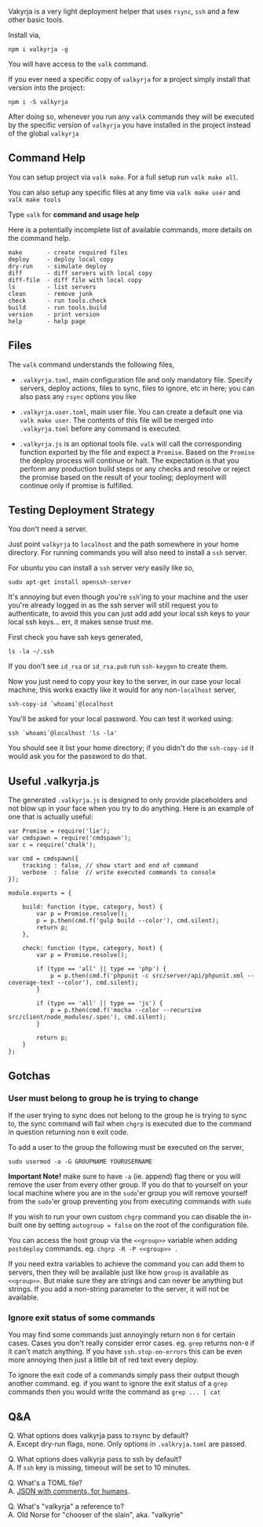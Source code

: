 Vakyrja is a very light deployment helper that uses `rsync`, `ssh` and a few
other basic tools.

Install via,

	npm i valkyrja -g

You will have access to the `valk` command.

If you ever need a specific copy of `valkyrja` for a project simply install
that version into the project:

	npm i -S valkyrja

After doing so, whenever you run any `valk` commands they will be executed by
the specific version of `valkyrja` you have installed in the project instead of
the global `valkyrja`

## Command Help

You can setup project via `valk make`. For a full setup run `valk make all`.

You can also setup any specific files at any time via `valk make user` and
`valk make tools`

Type `valk` for **command and usage help**

Here is a potentially incomplete list of available commands, more details
on the command help.

	make       - create required files
	deploy     - deploy local copy
	dry-run    - simulate deploy
	diff       - diff servers with local copy
	diff-file  - diff file with local copy
	ls         - list servers
	clean      - remove junk
	check      - run tools.check
	build      - run tools.build
	version    - print version
	help       - help page

## Files

The `valk` command understands the following files,

 - `.valkyrja.toml`, main configuration file and only mandatory file. Specify
   servers, deploy actions, files to sync, files to ignore, etc in here; you
   can also pass any `rsync` options you like

 - `.valkyrja.user.toml`, main user file. You can create a default one via
   `valk make user`. The contents of this file will be merged into
   `.valkyrja.toml` before any command is executed.

 - `.valkyrja.js` is an optional tools file. `valk` will call the
   corresponding function exported by the file and expect a `Promise`. Based 
   on the `Promise` the deploy process will continue or halt. The expectation 
   is that you perform any production build steps or any checks and resolve or 
   reject the promise based on the result of your tooling; deployment will 
   continue only if promise is fulfilled.

## Testing Deployment Strategy

You don't need a server. 

Just point `valkyrja` to `localhost` and the path somewhere in your home 
directory. For running commands you will also need to install a `ssh` server. 

For ubuntu you can install a `ssh` server very easily like so,

	sudo apt-get install openssh-server

It's annoying but even though you're `ssh`'ing to your machine and the user
you're already logged in as the ssh server will still request you to 
authenticate, to avoid this you can just add add your local ssh keys to your
local ssh keys... err, it makes sense trust me.

First check you have ssh keys generated,

	ls -la ~/.ssh

If you don't see `id_rsa` or `id_rsa.pub` run `ssh-keygen` to create them.

Now you just need to copy your key to the server, in our case your local 
machine, this works exactly like it would for any non-`localhost` server,

	ssh-copy-id `whoami`@localhost

You'll be asked for your local password. You can test it worked using:

	ssh `whoami`@localhost 'ls -la'

You should see it list your home directory; if you didn't do the `ssh-copy-id`
it would ask you for the password to do that.

## Useful .valkyrja.js

The generated `.valkyrja.js` is designed to only provide placeholders and not 
blow up in your face when you try to do anything. Here is an example of one
that is actually useful:

	var Promise = require('lie');
	var cmdspawn = require('cmdspawn');
	var c = require('chalk');
	
	var cmd = cmdspawn({
		tracking : false, // show start and end of command
		verbose  : false  // write executed commands to console
	});
	
	module.exports = {
		
		build: function (type, category, host) {
			var p = Promise.resolve();
			p = p.then(cmd.f('gulp build --color'), cmd.silent);
			return p;
		},
		
		check: function (type, category, host) {
			var p = Promise.resolve();
			
			if (type == 'all' || type == 'php') {
				p = p.then(cmd.f('phpunit -c src/server/api/phpunit.xml --coverage-text --color'), cmd.silent);
			}
			
			if (type == 'all' || type == 'js') {
				p = p.then(cmd.f('mocha --color --recursive src/client/node_modules/.spec'), cmd.silent);
			}
			
			return p;
		}
	};

## Gotchas

### User must belong to group he is trying to change

If the user trying to sync does not belong to the group he is trying to sync to,
the sync command will fail when `chgrp` is executed due to the command in 
question returning non `0` exit code.

To add a user to the group the following must be executed on the server,

	sudo usermod -a -G GROUPNAME YOURUSERNAME

**Important Note!** make sure to have `-a` (ie. append) flag there or you will 
remove the user from every other group. If you do that to yourself on your local 
machine where you are in the `sudo`'er group you will remove yourself from the 
`sudo`'er group preventing you from executing commands with `sudo`

If you wish to run your own custom `chgrp` command you can disable the in-built
one by setting `autogroup = false` on the root of the configuration file.

You can access the host group via the `<<group>>` variable when adding 
`postdeploy` commands. eg. `chgrp -R -P <<group>> .`

If you need extra variables to achieve the command you can add them to servers,
then they will be available just like how `group` is available as `<<group>>`. 
But make sure they are strings and can never be anything but strings. If you 
add a non-string parameter to the server, it will not be available.

### Ignore exit status of some commands

You may find some commands just annoyingly return non `0` for certain cases.
Cases you don't really consider error cases. eg. `grep` returns non-`0` if it
can't match anything. If you have `ssh.stop-on-errors` this can be even more
annoying then just a little bit of red text every deploy. 

To ignore the exit code of a commands simply pass their output though another 
command. eg. if you want to ignore the exit status of a `grep` commands then 
you would write the command as `grep ... | cat`

## Q&A

Q. What options does valkyrja pass to rsync by default?  
A. Except dry-run flags, none. Only options in `.valkryja.toml` are passed.

Q. What options does valkyrja pass to ssh by default?  
A. If `ssh` key is missing, timeout will be set to 10 minutes.

Q. What's a TOML file?  
A. [JSON with comments, for humans](https://github.com/toml-lang/toml).

Q. What's "valkyrja" a reference to?  
A. Old Norse for "chooser of the slain", aka. "valkyrie"
